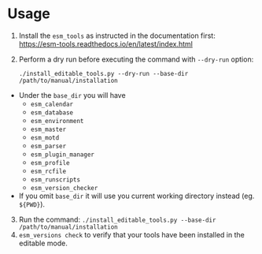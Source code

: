 # Usage
1) Install the `esm_tools` as instructed in the documentation first: https://esm-tools.readthedocs.io/en/latest/index.html
2) Perform a dry run before executing the command with `--dry-run` option:

    `./install_editable_tools.py --dry-run --base-dir /path/to/manual/installation`

* Under the `base_dir` you will have 
    * `esm_calendar`
    * `esm_database`
    * `esm_environment`
    * `esm_master`
    * `esm_motd`
    * `esm_parser`
    * `esm_plugin_manager`
    * `esm_profile`
    * `esm_rcfile`
    * `esm_runscripts`
    * `esm_version_checker`
* If you omit `base_dir` it will use you current working directory instead (eg. `${PWD}`).

3) Run the command: `./install_editable_tools.py --base-dir /path/to/manual/installation`
4) `esm_versions check` to verify that your tools have been installed in the editable mode.
